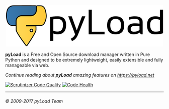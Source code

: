 <p align="center"><a href="https://pyload.net"><img src="/media/banner.png" alt="pyLoad" /></a></p>

**pyLoad** is a Free and Open Source download manager written in Pure Python and
designed to be extremely lightweight, easily extensible and fully manageable via
web.

_Continue reading about **pyLoad** amazing features on <https://pyload.net>_


[![Scrutinizer Code Quality](https://scrutinizer-ci.com/g/pyload/webui/badges/quality-score.png?b=master)](https://scrutinizer-ci.com/g/pyload/webui/?branch=master)
[![Code Health](https://landscape.io/github/pyload/webui/master/landscape.svg?style=flat)](https://landscape.io/github/pyload/webui/master)


------------------------------
###### © 2009-2017 pyLoad Team

